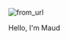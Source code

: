 ![from_url](https://nsm09.casimages.com/img/2021/02/17//21021711040625759317267976.gif)

Hello, I'm Maud
